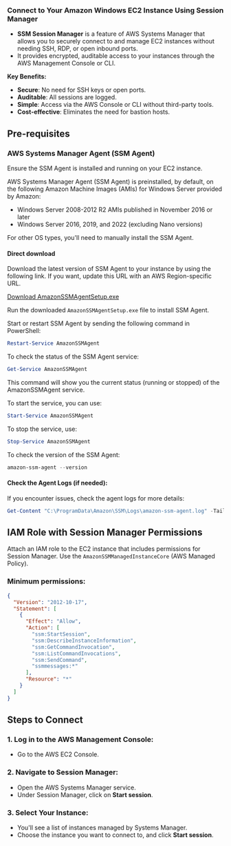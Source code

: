 ### Connect to Your Amazon Windows EC2 Instance Using Session Manager

- **SSM Session Manager** is a feature of AWS Systems Manager that allows you to securely connect to and manage EC2 instances without needing SSH, RDP, or open inbound ports.
- It provides encrypted, auditable access to your instances through the AWS Management Console or CLI.

**Key Benefits:**
- **Secure**: No need for SSH keys or open ports.
- **Auditable**: All sessions are logged.
- **Simple**: Access via the AWS Console or CLI without third-party tools.
- **Cost-effective**: Eliminates the need for bastion hosts.

## Pre-requisites

### AWS Systems Manager Agent (SSM Agent)
Ensure the SSM Agent is installed and running on your EC2 instance.

AWS Systems Manager Agent (SSM Agent) is preinstalled, by default, on the following Amazon Machine Images (AMIs) for Windows Server provided by Amazon:

- Windows Server 2008-2012 R2 AMIs published in November 2016 or later
- Windows Server 2016, 2019, and 2022 (excluding Nano versions)

For other OS types, you'll need to manually install the SSM Agent.

#### Direct download
Download the latest version of SSM Agent to your instance by using the following link. If you want, update this URL with an AWS Region-specific URL.

[Download AmazonSSMAgentSetup.exe](https://s3.amazonaws.com/ec2-downloads-windows/SSMAgent/latest/windows_amd64/AmazonSSMAgentSetup.exe)

Run the downloaded `AmazonSSMAgentSetup.exe` file to install SSM Agent.

Start or restart SSM Agent by sending the following command in PowerShell:

```powershell
Restart-Service AmazonSSMAgent
```

To check the status of the SSM Agent service:

```powershell
Get-Service AmazonSSMAgent
```
This command will show you the current status (running or stopped) of the AmazonSSMAgent service.

To start the service, you can use:

```powershell
Start-Service AmazonSSMAgent
```

To stop the service, use:

```powershell
Stop-Service AmazonSSMAgent
```

To check the version of the SSM Agent:

```powershell
amazon-ssm-agent --version
```

#### Check the Agent Logs (if needed):
If you encounter issues, check the agent logs for more details:

```powershell
Get-Content "C:\ProgramData\Amazon\SSM\Logs\amazon-ssm-agent.log" -Tail 50
```

## IAM Role with Session Manager Permissions
Attach an IAM role to the EC2 instance that includes permissions for Session Manager.
Use the `AmazonSSMManagedInstanceCore` (AWS Managed Policy).

### Minimum permissions:

```json
{
  "Version": "2012-10-17",
  "Statement": [
    {
      "Effect": "Allow",
      "Action": [
        "ssm:StartSession",
        "ssm:DescribeInstanceInformation",
        "ssm:GetCommandInvocation",
        "ssm:ListCommandInvocations",
        "ssm:SendCommand",
        "ssmmessages:*"
      ],
      "Resource": "*"
    }
  ]
}
```

## Steps to Connect

### 1. Log in to the AWS Management Console:
- Go to the AWS EC2 Console.

### 2. Navigate to Session Manager:
- Open the AWS Systems Manager service.
- Under Session Manager, click on **Start session**.

### 3. Select Your Instance:
- You'll see a list of instances managed by Systems Manager.
- Choose the instance you want to connect to, and click **Start session**.
